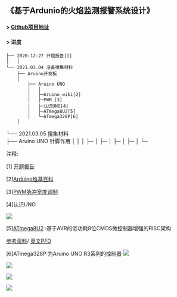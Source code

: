 ## 《基于Ardunio的火焰监测报警系统设计》



#### > [Github项目地址](https://github.com/wangyaojiu/Arduino)
#### > 进度


    ├── 2020-12-27 开题报告[1]
    │	│
    └── 2021.03.04 准备搜集材料    
        ├── Aruino开发板
	    │
            ├── Aruino UNO
            │   │
            │   ├─Aruino wiki[2]
            │   ├─PWM [3]
            │   ├─认识UNO[4]
            │   ├─ATmega8U2[5]
            │   └─ATmega328P[6]
	    │
  └── 2021.03.05 搜集材料    
      ├── Aruino UNO 针脚作用
	    │   │
            │   ├─
            │   ├─
            │   ├─
            │   ├─
            │   └─
	    


注释:

[1] [开题报告](https://github.com/wangyaojiu/Arduino/blob/main/2021%E6%AF%95%E4%B8%9A%E8%AE%BA%E6%96%87%E4%BB%BB%E5%8A%A1%E4%B9%A6%E5%BC%80%E9%A2%98%E6%8A%A5%E5%91%8A.docx?raw=true)

[2][Arduino维基百科](https://zh.wikipedia.org/wiki/Arduino)

[3][PWM脉冲宽度调制](https://zh.wikipedia.org/wiki/%E8%84%88%E8%A1%9D%E5%AF%AC%E5%BA%A6%E8%AA%BF%E8%AE%8A)

[4]认识UNO

![](https://sites.google.com/a/cdjh.ylc.edu.tw/arduino/_/rsrc/1468852205376/home/uno-r3/UNO-R3-Pin.JPG)

[5][ATmega8U2](https://www.hqchip.com/ic/ATMEGA8U2) :基于AVR的低功耗8位CMOS微控制器增强的RISC架构

[参考资料](https://www.hqchip.com/ic/ATMEGA8U2)/
[英文PFD](https://ww1.microchip.com/downloads/en/DeviceDoc/doc7799.pdf)

[6]ATmega328P:为Aruino UNO R3系列的控制器
![](https://blog-upload.wang19.cn/wp-content/uploads/2021/03/image-3.png)

![](https://blog-upload.wang19.cn/wp-content/uploads/2021/03/image-4-768x362.png)

![](https://blog-upload.wang19.cn/wp-content/uploads/2021/03/image-1.png)

![](https://blog-upload.wang19.cn/wp-content/uploads/2021/03/image-2-300x297.png)






